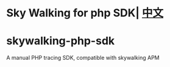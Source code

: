 Sky Walking for php SDK| [中文](README_ZH.md)
==========
# skywalking-php-sdk
A manual PHP tracing SDK, compatible with skywalking APM
